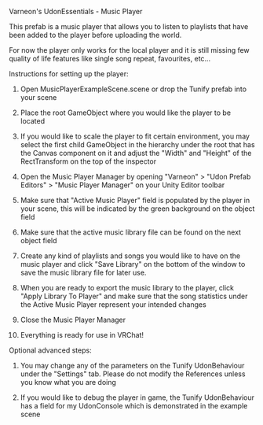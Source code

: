 Varneon's UdonEssentials - Music Player

This prefab is a music player that allows you to listen to playlists that have been added to the player before uploading the world.

For now the player only works for the local player and it is still missing few quality of life features like single song repeat, favourites, etc...


Instructions for setting up the player:

1) Open MusicPlayerExampleScene.scene or drop the Tunify prefab into your scene

2) Place the root GameObject where you would like the player to be located

3) If you would like to scale the player to fit certain environment, you may select the first child GameObject in the hierarchy under the root that has the Canvas component on it and adjust the "Width" and "Height" of the RectTransform on the top of the inspector

4) Open the Music Player Manager by opening "Varneon" > "Udon Prefab Editors" > "Music Player Manager" on your Unity Editor toolbar

5) Make sure that "Active Music Player" field is populated by the player in your scene, this will be indicated by the green background on the object field

6) Make sure that the active music library file can be found on the next object field

7) Create any kind of playlists and songs you would like to have on the music player and click "Save Library" on the bottom of the window to save the music library file for later use.

8) When you are ready to export the music library to the player, click "Apply Library To Player" and make sure that the song statistics under the Active Music Player represent your intended changes

9) Close the Music Player Manager

10) Everything is ready for use in VRChat!


Optional advanced steps:

1) You may change any of the parameters on the Tunify UdonBehaviour under the "Settings" tab. Please do not modify the References unless you know what you are doing

2) If you would like to debug the player in game, the Tunify UdonBehaviour has a field for my UdonConsole which is demonstrated in the example scene